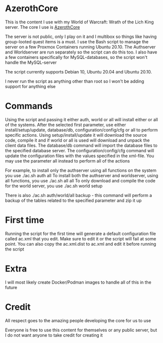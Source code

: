 # AzerothCore
This is the content I use with my World of Warcraft: Wrath of the Lich King server. The core I use is [AzerothCore](https://github.com/azerothcore/azerothcore-wotlk)

The server is not public, only I play on it and I multibox so things like having group-looted quest items is a must. I use the Bash script to manage the server on a few Proxmox Containers running Ubuntu 20.10. The Authserver and Worldserver are run separately so the script can do this too. I also have a few containers specifically for MySQL-databases, so the script won't handle the MySQL-server

The script currently supports Debian 10, Ubuntu 20.04 and Ubuntu 20.10.

I never run the script as anything other than root so I won't be adding support for anything else

# Commands
Using the script and passing it either auth, world or all will install either or all of the systems. After the selected first parameter, use either install/setup/update, database/db, configuration/config/cfg or all to perform specific actions. Using setup/install/update it will download the source code, compile it and if world or all is used will download and unpack the client data files. The database/db command will import the database files to the specified database server. The configuration/config/cfg command will update the configuration files with the values specified in the xml-file. You may use the parameter all instead to perform all of the actions

For example, to install only the authserver using all functions on the system you use ./ac.sh auth all
To install both the authserver and worldserver, using all functions, you use ./ac.sh all all
To only download and compile the code for the world server, you use ./ac.sh world setup

There is also ./ac.sh auth/world/all backup - this command will perform a backup of the tables related to the specified parameter and zip it up

# First time
Running the script for the first time will generate a default configuration file called ac.xml that you edit. Make sure to edit it or the script will fail at some point. You can also copy the ac.xml.dist to ac.xml and edit it before running the script

# Extra
I will most likely create Docker/Podman images to handle all of this in the future

# Credit
All respect goes to the amazing people developing the core for us to use

Everyone is free to use this content for themselves or any public server, but I do not want anyone to take credit for creating it

